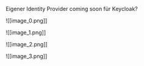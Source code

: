

Eigener Identity Provider coming soon für Keycloak?

![[image_0.png]]

![[image_1.png]]

![[image_2.png]]

![[image_3.png]]